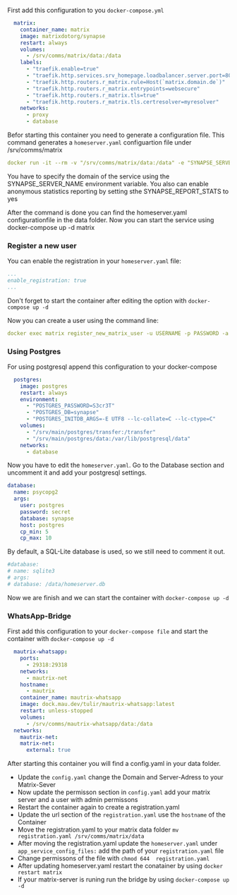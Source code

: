 First add this configuration to you `docker-compose.yml`
```yaml
  matrix:
    container_name: matrix
    image: matrixdotorg/synapse
    restart: always
    volumes:
      - /srv/comms/matrix/data:/data
    labels:
      - "traefik.enable=true"
      - "traefik.http.services.srv_homepage.loadbalancer.server.port=8008"
      - "traefik.http.routers.r_matrix.rule=Host(`matrix.domain.de`)"
      - "traefik.http.routers.r_matrix.entrypoints=websecure"
      - "traefik.http.routers.r_matrix.tls=true"
      - "traefik.http.routers.r_matrix.tls.certresolver=myresolver"
    networks:
      - proxy
      - database
```
Befor starting this container you need to generate a configuration file. This command generates a `homeserver.yaml` configuartion file under /srv/comms/matrix
```yaml
docker run -it --rm -v "/srv/comms/matrix/data:/data" -e "SYNAPSE_SERVER_NAME=matrix.domain.de" -e "SYNAPSE_REPORT_STATS=no" matrixdotorg/synapse:latest generate
```
You have to specify the domain of the service using the SYNAPSE_SERVER_NAME environment variable. You also can enable anonymous statistics reporting by setting sthe SYNAPSE_REPORT_STATS to yes

After the command is done you can find the homeserver.yaml configurationfile in the data folder. 
Now you can start the service using docker-compose up -d matrix

### Register a new user 
You can enable the registration in your `homeserver.yaml` file:
```yaml
...
enable_registration: true
...
```

Don't forget to start the container after editing the option with `docker-compose up -d`

Now you can create a user using the command line:
```yaml
docker exec matrix register_new_matrix_user -u USERNAME -p PASSWORD -a -c /data/homeserver.yaml matrix.domain.de
```

### Using Postgres

For using postgresql append this configuration to your docker-compose

``` yaml
  postgres:
    image: postgres
    restart: always
    environment:
      - "POSTGRES_PASSWORD=S3cr3T"
      - "POSTGRES_DB=synapse"
      - "POSTGRES_INITDB_ARGS=-E UTF8 --lc-collate=C --lc-ctype=C"
    volumes:
      - "/srv/main/postgres/transfer:/transfer"
      - "/srv/main/postgres/data:/var/lib/postgresql/data"
    networks:
      - database
```

Now you have to edit the `homeserver.yaml`. Go to the Database section and uncomment it and add your postgresql settings. 

``` yaml
database:
  name: psycopg2
  args:
    user: postgres
    password: secret
    database: synapse
    host: postgres
    cp_min: 5
    cp_max: 10
```

By default, a SQL-Lite database is used, so we still need to comment it out.


``` yaml
#database:
# name: sqlite3
# args:
# database: /data/homeserver.db

```

Now we are finish and we can start the container with `docker-compose up -d`

### WhatsApp-Bridge

First add this configuration to your `docker-compose file` and start 
the container with `docker-compose up -d` 

```yaml
  mautrix-whatsapp:
    ports:
      - 29318:29318
    networks:
      - mautrix-net
    hostname:
      - mautrix
    container_name: mautrix-whatsapp   
    image: dock.mau.dev/tulir/mautrix-whatsapp:latest
    restart: unless-stopped
    volumes:
      - /srv/comms/mautrix-whatsapp/data:/data
  networks:
    mautrix-net:
    matrix-net:
      external: true
```
After starting this container you will find a config.yaml in your data folder.  

* Update the `config.yaml` change the Domain and Server-Adress to your Matrix-Sever
* Now update the permisson section in `config.yaml` add your matrix server and a user with admin permissons
* Restart the container again to create a registration.yaml 
* Update the url section of the `registration.yaml` use the `hostname` of the Container 
* Move the registration.yaml to your matrix data folder  `mv registration.yaml /srv/comms/matrix/data`
* After moving the registration.yaml update the `homeserver.yaml` under `app_service_config_files:` add the path of your `registration.yaml` file 
* Change permissons of the file with `chmod 644  registration.yaml` 
* After updating homeserver.yaml restart the conatainer by using `docker restart matrix`
* If your matrix-server is runing run the bridge by using `docker-compose up -d` 
